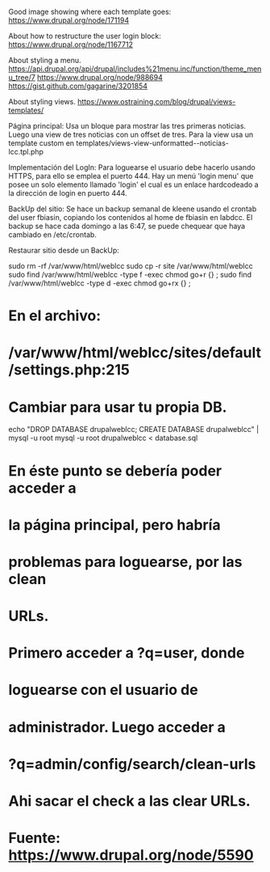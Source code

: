 Good image showing where each template goes:
https://www.drupal.org/node/171194

About how to restructure the user login block:
https://www.drupal.org/node/1167712

About styling a menu.
https://api.drupal.org/api/drupal/includes%21menu.inc/function/theme_menu_tree/7
https://www.drupal.org/node/988694
https://gist.github.com/gagarine/3201854

About styling views.
https://www.ostraining.com/blog/drupal/views-templates/

Página principal:
  Usa un bloque para mostrar las tres
primeras noticias. Luego una view de
tres noticias con un offset de tres.
Para la view usa un template custom en
templates/views-view-unformatted--noticias-lcc.tpl.php

Implementación del LogIn:
  Para loguearse el usuario debe hacerlo
usando HTTPS, para ello se emplea el puerto
444. Hay un menú 'login menu' que posee un
solo elemento llamado 'login' el cual es un
enlace hardcodeado a la dirección de login
en puerto 444.

BackUp del sitio:
  Se hace un backup semanal de kleene usando
el crontab del user fbiasin, copiando los
contenidos al home de fbiasin en labdcc.
  El backup se hace cada domingo a las 6:47,
se puede chequear que haya cambiado en
/etc/crontab.

Restaurar sitio desde un BackUp:

  sudo rm -rf /var/www/html/weblcc
  sudo cp -r site /var/www/html/weblcc
  sudo find /var/www/html/weblcc -type f -exec chmod go+r {} \;
  sudo find /var/www/html/weblcc -type d -exec chmod go+rx {} \;
  # En el archivo:
  # /var/www/html/weblcc/sites/default/settings.php:215
  # Cambiar para usar tu propia DB.
  echo "DROP DATABASE drupalweblcc; CREATE DATABASE drupalweblcc" | mysql -u root
  mysql -u root drupalweblcc < database.sql
  # En éste punto se debería poder acceder a
  # la página principal, pero habría
  # problemas para loguearse, por las clean
  # URLs.
  # Primero acceder a ?q=user, donde
  # loguearse con el usuario de
  # administrador. Luego acceder a
  # ?q=admin/config/search/clean-urls
  # Ahi sacar el check a las clear URLs.
  # Fuente: https://www.drupal.org/node/5590
